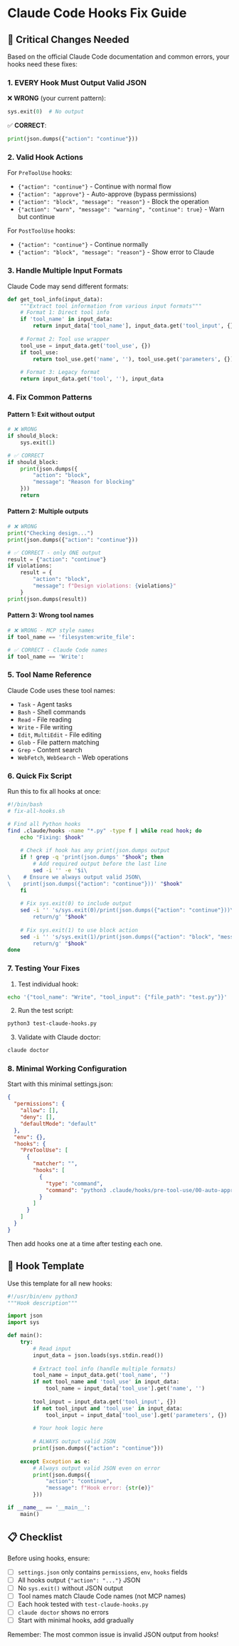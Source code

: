# Claude Code Hooks Fix Guide

## 🚨 Critical Changes Needed

Based on the official Claude Code documentation and common errors, your hooks need these fixes:

### 1. **EVERY Hook Must Output Valid JSON**

❌ **WRONG** (your current pattern):
```python
sys.exit(0)  # No output
```

✅ **CORRECT**:
```python
print(json.dumps({"action": "continue"}))
```

### 2. **Valid Hook Actions**

For `PreToolUse` hooks:
- `{"action": "continue"}` - Continue with normal flow
- `{"action": "approve"}` - Auto-approve (bypass permissions)
- `{"action": "block", "message": "reason"}` - Block the operation
- `{"action": "warn", "message": "warning", "continue": true}` - Warn but continue

For `PostToolUse` hooks:
- `{"action": "continue"}` - Continue normally
- `{"action": "block", "message": "reason"}` - Show error to Claude

### 3. **Handle Multiple Input Formats**

Claude Code may send different formats:

```python
def get_tool_info(input_data):
    """Extract tool information from various input formats"""
    # Format 1: Direct tool info
    if 'tool_name' in input_data:
        return input_data['tool_name'], input_data.get('tool_input', {})
    
    # Format 2: Tool use wrapper
    tool_use = input_data.get('tool_use', {})
    if tool_use:
        return tool_use.get('name', ''), tool_use.get('parameters', {})
    
    # Format 3: Legacy format
    return input_data.get('tool', ''), input_data
```

### 4. **Fix Common Patterns**

#### Pattern 1: Exit without output
```python
# ❌ WRONG
if should_block:
    sys.exit(1)

# ✅ CORRECT
if should_block:
    print(json.dumps({
        "action": "block",
        "message": "Reason for blocking"
    }))
    return
```

#### Pattern 2: Multiple outputs
```python
# ❌ WRONG
print("Checking design...")
print(json.dumps({"action": "continue"}))

# ✅ CORRECT - only ONE output
result = {"action": "continue"}
if violations:
    result = {
        "action": "block",
        "message": f"Design violations: {violations}"
    }
print(json.dumps(result))
```

#### Pattern 3: Wrong tool names
```python
# ❌ WRONG - MCP style names
if tool_name == 'filesystem:write_file':

# ✅ CORRECT - Claude Code names
if tool_name == 'Write':
```

### 5. **Tool Name Reference**

Claude Code uses these tool names:
- `Task` - Agent tasks
- `Bash` - Shell commands
- `Read` - File reading
- `Write` - File writing
- `Edit`, `MultiEdit` - File editing
- `Glob` - File pattern matching
- `Grep` - Content search
- `WebFetch`, `WebSearch` - Web operations

### 6. **Quick Fix Script**

Run this to fix all hooks at once:

```bash
#!/bin/bash
# fix-all-hooks.sh

# Find all Python hooks
find .claude/hooks -name "*.py" -type f | while read hook; do
    echo "Fixing: $hook"
    
    # Check if hook has any print(json.dumps output
    if ! grep -q 'print(json.dumps' "$hook"; then
        # Add required output before the last line
        sed -i '' -e '$i\
\    # Ensure we always output valid JSON\
\    print(json.dumps({"action": "continue"}))' "$hook"
    fi
    
    # Fix sys.exit(0) to include output
    sed -i '' 's/sys.exit(0)/print(json.dumps({"action": "continue"}))\
        return/g' "$hook"
    
    # Fix sys.exit(1) to use block action
    sed -i '' 's/sys.exit(1)/print(json.dumps({"action": "block", "message": "Operation blocked"}))\
        return/g' "$hook"
done
```

### 7. **Testing Your Fixes**

1. Test individual hook:
```bash
echo '{"tool_name": "Write", "tool_input": {"file_path": "test.py"}}' | python3 .claude/hooks/pre-tool-use/02-design-check.py
```

2. Run the test script:
```bash
python3 test-claude-hooks.py
```

3. Validate with Claude doctor:
```bash
claude doctor
```

### 8. **Minimal Working Configuration**

Start with this minimal settings.json:

```json
{
  "permissions": {
    "allow": [],
    "deny": [],
    "defaultMode": "default"
  },
  "env": {},
  "hooks": {
    "PreToolUse": [
      {
        "matcher": "",
        "hooks": [
          {
            "type": "command",
            "command": "python3 .claude/hooks/pre-tool-use/00-auto-approve-safe-ops.py"
          }
        ]
      }
    ]
  }
}
```

Then add hooks one at a time after testing each one.

## 🔧 Hook Template

Use this template for all new hooks:

```python
#!/usr/bin/env python3
"""Hook description"""

import json
import sys

def main():
    try:
        # Read input
        input_data = json.loads(sys.stdin.read())
        
        # Extract tool info (handle multiple formats)
        tool_name = input_data.get('tool_name', '')
        if not tool_name and 'tool_use' in input_data:
            tool_name = input_data['tool_use'].get('name', '')
        
        tool_input = input_data.get('tool_input', {})
        if not tool_input and 'tool_use' in input_data:
            tool_input = input_data['tool_use'].get('parameters', {})
        
        # Your hook logic here
        
        # ALWAYS output valid JSON
        print(json.dumps({"action": "continue"}))
        
    except Exception as e:
        # Always output valid JSON even on error
        print(json.dumps({
            "action": "continue",
            "message": f"Hook error: {str(e)}"
        }))

if __name__ == '__main__':
    main()
```

## 📋 Checklist

Before using hooks, ensure:

- [ ] `settings.json` only contains `permissions`, `env`, `hooks` fields
- [ ] All hooks output `{"action": "..."}` JSON
- [ ] No `sys.exit()` without JSON output
- [ ] Tool names match Claude Code names (not MCP names)
- [ ] Each hook tested with `test-claude-hooks.py`
- [ ] `claude doctor` shows no errors
- [ ] Start with minimal hooks, add gradually

Remember: The most common issue is invalid JSON output from hooks!

